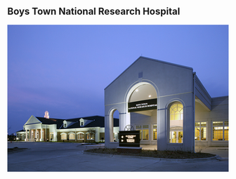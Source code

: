 ## Boys Town National Research Hospital
![An illustration showing a variety of differently themed Octocats. Monuments from different cities are indicated in the background like the Space Needle, Berlin Fernsehturm and Transamerica Pyramid.](https://github.com/BoysTownResearch/.github/blob/main/national-research-hospital-west.jpg?raw=true)
